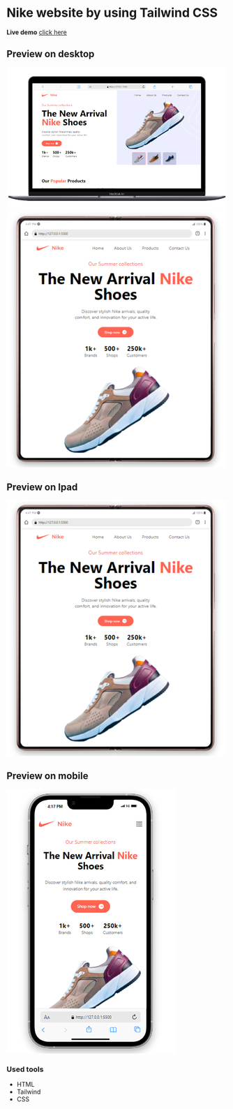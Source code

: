 # Nike website by using Tailwind CSS

**Live demo** [click here](https://nike-website-front.netlify.app)

## Preview on desktop

![alt text](design/desktop.png) ![alt text](design/tablet.png)

## Preview on Ipad

![alt text](design/tablet.png)

## Preview on mobile

![alt text](design/mobile.png)

### Used tools

-  HTML
-  Tailwind
-  CSS
